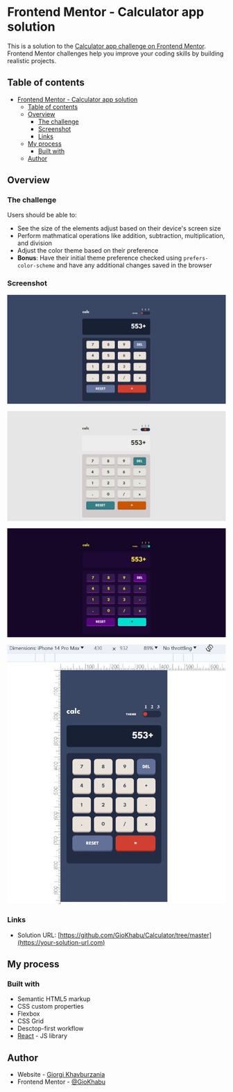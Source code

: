 # Frontend Mentor - Calculator app solution

This is a solution to the [Calculator app challenge on Frontend Mentor](https://www.frontendmentor.io/challenges/calculator-app-9lteq5N29). Frontend Mentor challenges help you improve your coding skills by building realistic projects.

## Table of contents

- [Frontend Mentor - Calculator app solution](#frontend-mentor---calculator-app-solution)
  - [Table of contents](#table-of-contents)
  - [Overview](#overview)
    - [The challenge](#the-challenge)
    - [Screenshot](#screenshot)
    - [Links](#links)
  - [My process](#my-process)
    - [Built with](#built-with)
  - [Author](#author)

## Overview

### The challenge

Users should be able to:

- See the size of the elements adjust based on their device's screen size
- Perform mathmatical operations like addition, subtraction, multiplication, and division
- Adjust the color theme based on their preference
- **Bonus**: Have their initial theme preference checked using `prefers-color-scheme` and have any additional changes saved in the browser

### Screenshot

![](./public/images/Main.JPG)

![](./public/images/Main2.JPG)

![](./public/images/Main3.JPG)

![](./public/images/Main_mobile.JPG)

### Links

- Solution URL: [https://github.com/GioKhabu/Calculator/tree/master](https://your-solution-url.com)

## My process

### Built with

- Semantic HTML5 markup
- CSS custom properties
- Flexbox
- CSS Grid
- Desctop-first workflow
- [React](https://reactjs.org/) - JS library

## Author

- Website - [Giorgi Khavburzania](https://github.com/GioKhabu)
- Frontend Mentor - [@GioKhabu](https://www.frontendmentor.io/profile/GioKhabu)
